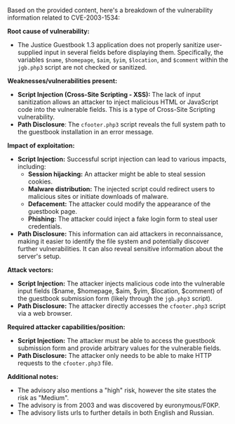 Based on the provided content, here's a breakdown of the vulnerability information related to CVE-2003-1534:

**Root cause of vulnerability:**

*   The Justice Guestbook 1.3 application does not properly sanitize user-supplied input in several fields before displaying them. Specifically, the variables `$name`, `$homepage`, `$aim`, `$yim`, `$location`, and `$comment` within the `jgb.php3` script are not checked or sanitized.

**Weaknesses/vulnerabilities present:**

*   **Script Injection (Cross-Site Scripting - XSS):**  The lack of input sanitization allows an attacker to inject malicious HTML or JavaScript code into the vulnerable fields. This is a type of Cross-Site Scripting vulnerability.
*  **Path Disclosure**: The `cfooter.php3` script reveals the full system path to the guestbook installation in an error message.

**Impact of exploitation:**

*   **Script Injection:**  Successful script injection can lead to various impacts, including:
    *   **Session hijacking:** An attacker might be able to steal session cookies.
    *   **Malware distribution:** The injected script could redirect users to malicious sites or initiate downloads of malware.
    *   **Defacement:** The attacker could modify the appearance of the guestbook page.
    *   **Phishing:** The attacker could inject a fake login form to steal user credentials.
*   **Path Disclosure:** This information can aid attackers in reconnaissance, making it easier to identify the file system and potentially discover further vulnerabilities. It can also reveal sensitive information about the server's setup.

**Attack vectors:**

*   **Script Injection:** The attacker injects malicious code into the vulnerable input fields ($name, $homepage, $aim, $yim, $location, $comment) of the guestbook submission form (likely through the `jgb.php3` script).
*   **Path Disclosure:** The attacker directly accesses the `cfooter.php3` script via a web browser.

**Required attacker capabilities/position:**

*   **Script Injection:** The attacker must be able to access the guestbook submission form and provide arbitrary values for the vulnerable fields.
*   **Path Disclosure:** The attacker only needs to be able to make HTTP requests to the `cfooter.php3` file.

**Additional notes:**
*   The advisory also mentions a "high" risk, however the site states the risk as "Medium".
*   The advisory is from 2003 and was discovered by euronymous/F0KP.
*   The advisory lists urls to further details in both English and Russian.